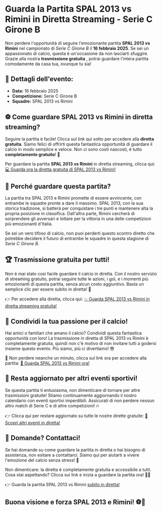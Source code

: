 # Guarda la Partita SPAL 2013 vs Rimini in Diretta Streaming - Serie C Girone B

Non perdere l'opportunità di seguire l'emozionante partita **SPAL 2013 vs Rimini** nel campionato di _Serie C Girone B_ il **16 febbraio 2025**. Se sei un appassionato di calcio, questa è un'occasione da non lasciarti sfuggire. Grazie alla nostra **trasmissione gratuita** , potrai guardare l'intera partita comodamente da casa tua, ovunque tu sia!

## 📅 Dettagli dell'evento:

- **Data:** 16 febbraio 2025
- **Competizione:** Serie C Girone B
- **Squadre:** SPAL 2013 vs Rimini

## ⚽ Come guardare SPAL 2013 vs Rimini in diretta streaming?

Seguire la partita è facile! Clicca sul link qui sotto per accedere alla **diretta gratuita**. Siamo felici di offrirti questa fantastica opportunità di guardare il calcio in modo semplice e veloce. Non ci sono costi nascosti, è tutto **completamente gratuito**! 🎉

Per guardare la partita **SPAL 2013 vs Rimini** in diretta streaming, clicca qui: [💻 Guarda ora la diretta gratuita di SPAL 2013 vs Rimini!](https://tinyurl.com/livestreamfreeo?st=SPAL+2013+vs+Rimini&si=gh)

## 🔴 Perché guardare questa partita?

La partita tra SPAL 2013 e Rimini promette di essere avvincente, con entrambe le squadre pronte a dare il massimo. SPAL 2013, con la sua storica tradizione, si batterà per conquistare i tre punti e mantenere alta la propria posizione in classifica. Dall'altra parte, Rimini cercherà di sorprendere gli avversari e lottare per la vittoria in una delle competizioni più emozionanti d'Italia.

Se sei un vero tifoso di calcio, non puoi perderti questo scontro diretto che potrebbe decidere il futuro di entrambe le squadre in questa stagione di _Serie C Girone B_.

## 🏆 Trasmissione gratuita per tutti!

Non è mai stato così facile guardare il calcio in diretta. Con il nostro servizio di streaming gratuito, potrai seguire tutte le azioni, i gol, e i momenti più emozionanti di questa partita, senza alcun costo aggiuntivo. Basta un semplice clic per essere subito in diretta! 🤩

👉 Per accedere alla diretta, clicca qui: [💥 Guarda SPAL 2013 vs Rimini in diretta streaming gratuita!](https://tinyurl.com/livestreamfreeo?st=SPAL+2013+vs+Rimini&si=gh)

## 📲 Condividi la tua passione per il calcio!

Hai amici o familiari che amano il calcio? Condividi questa fantastica opportunità con loro! La trasmissione in diretta di SPAL 2013 vs Rimini è completamente gratuita, quindi non c'è motivo di non invitare tutti a godersi insieme questo evento. Più siamo, più ci divertiamo! 😎

📢 Non perdere neanche un minuto, clicca sul link ora per accedere alla partita: [🎯 Guarda SPAL 2013 vs Rimini ora!](https://tinyurl.com/livestreamfreeo?st=SPAL+2013+vs+Rimini&si=gh)

## 🔔 Resta aggiornato per altri eventi sportivi!

Se questa partita ti entusiasma, non dimenticare di tornare per altre trasmissioni gratuite! Stiamo continuamente aggiornando il nostro calendario con eventi sportivi imperdibili. Assicurati di non perdere nessun altro match di Serie C e di altre competizioni! 🔥

👉 Clicca qui per restare aggiornato su tutte le nostre dirette gratuite: [📅 Scopri altri eventi in diretta!](https://tinyurl.com/livestreamfreeo?st=SPAL+2013+vs+Rimini&si=gh)

## 💬 Domande? Contattaci!

Se hai domande su come guardare la partita in diretta o hai bisogno di assistenza, non esitare a contattarci. Siamo qui per aiutarti a vivere l'emozione del calcio senza stress! 💬

Non dimenticare: la diretta è completamente gratuita e accessibile a tutti. Cosa stai aspettando? Clicca sui link e inizia a guardare la partita ora! 🏃‍♂️

👉 Guarda la partita SPAL 2013 vs Rimini [subito in diretta!](https://tinyurl.com/livestreamfreeo?st=SPAL+2013+vs+Rimini&si=gh)

## Buona visione e forza SPAL 2013 e Rimini! ⚽💙

